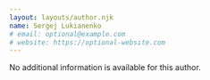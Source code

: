 ```yaml
---
layout: layouts/author.njk
name: Sergej Lukianenko
# email: optional@example.com
# website: https://optional-website.com
---
```

No additional information is available for this author.
